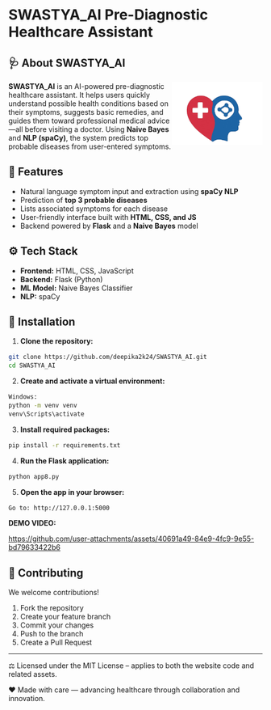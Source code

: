 # SWASTYA_AI   Pre-Diagnostic Healthcare Assistant

## 🩺 About SWASTYA_AI
<img width="180" alt="Icon" src="https://github.com/deepika2k24/SWASTYA_AI/blob/main/logo.png" align="right" />

**SWASTYA_AI** is an AI-powered pre-diagnostic healthcare assistant. It helps users quickly understand possible health conditions based on their symptoms, suggests basic remedies, and guides them toward professional medical advice—all before visiting a doctor. Using **Naive Bayes** and **NLP (spaCy)**, the system predicts top probable diseases from user-entered symptoms.

## 🌟 Features

- Natural language symptom input and extraction using **spaCy NLP**  
- Prediction of **top 3 probable diseases**  
- Lists associated symptoms for each disease  
- User-friendly interface built with **HTML, CSS, and JS**  
- Backend powered by **Flask** and a **Naive Bayes** model  


## ⚙️ Tech Stack

- **Frontend:** HTML, CSS, JavaScript  
- **Backend:** Flask (Python)  
- **ML Model:** Naive Bayes Classifier  
- **NLP:** spaCy  


## 🚀 Installation

1. **Clone the repository:**
```bash
git clone https://github.com/deepika2k24/SWASTYA_AI.git
cd SWASTYA_AI
```

2. **Create and activate a virtual environment:**
```bash
Windows:
python -m venv venv
venv\Scripts\activate
```
3. **Install required packages:**
```bash
pip install -r requirements.txt
```
4. **Run the Flask application:**
```bash
python app8.py
```

5. **Open the app in your browser:**
```bash
Go to: http://127.0.0.1:5000
```


 **DEMO VIDEO:**
 
https://github.com/user-attachments/assets/40691a49-84e9-4fc9-9e55-bd79633422b6

## 🤝 Contributing

We welcome contributions!
1. Fork the repository
2. Create your feature branch
3. Commit your changes
4. Push to the branch
5. Create a Pull Request
---
⚖️ Licensed under the MIT License – applies to both the website code and related assets.

❤️ Made with care — advancing healthcare through collaboration and innovation.

